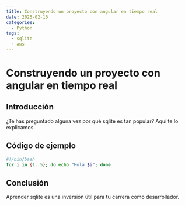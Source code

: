 ```yaml
---
title: Construyendo un proyecto con angular en tiempo real
date: 2025-02-16
categories:
  - Python
tags:
  - sqlite
  - aws
---
```


# Construyendo un proyecto con angular en tiempo real

## Introducción

¿Te has preguntado alguna vez por qué sqlite es tan popular? Aquí te lo explicamos.

## Código de ejemplo

```bash
#!/bin/bash
for i in {1..5}; do echo "Hola $i"; done
```

## Conclusión

Aprender sqlite es una inversión útil para tu carrera como desarrollador.